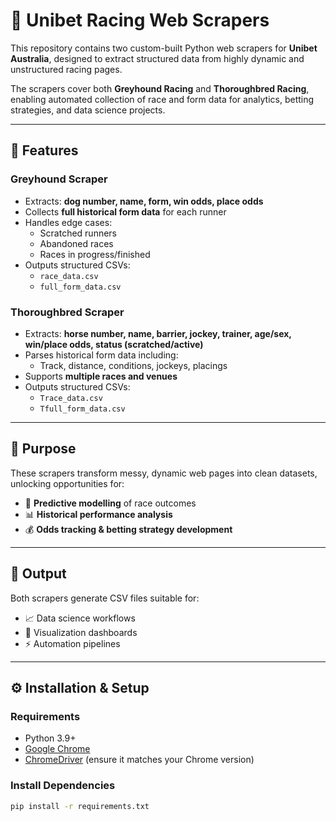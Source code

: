 # 🐾 Unibet Racing Web Scrapers

This repository contains two custom-built Python web scrapers for **Unibet Australia**, designed to extract structured data from highly dynamic and unstructured racing pages.  

The scrapers cover both **Greyhound Racing** and **Thoroughbred Racing**, enabling automated collection of race and form data for analytics, betting strategies, and data science projects.

---

## 🔹 Features

### Greyhound Scraper
- Extracts: **dog number, name, form, win odds, place odds**
- Collects **full historical form data** for each runner
- Handles edge cases:
  - Scratched runners  
  - Abandoned races  
  - Races in progress/finished  
- Outputs structured CSVs:
  - `race_data.csv`  
  - `full_form_data.csv`  

### Thoroughbred Scraper
- Extracts: **horse number, name, barrier, jockey, trainer, age/sex, win/place odds, status (scratched/active)**
- Parses historical form data including:
  - Track, distance, conditions, jockeys, placings
- Supports **multiple races and venues**
- Outputs structured CSVs:
  - `Trace_data.csv`  
  - `Tfull_form_data.csv`  

---

## 🔹 Purpose
These scrapers transform messy, dynamic web pages into clean datasets, unlocking opportunities for:

- 🏇 **Predictive modelling** of race outcomes  
- 📊 **Historical performance analysis**  
- 💰 **Odds tracking & betting strategy development**  

---

## 🔹 Output
Both scrapers generate CSV files suitable for:

- 📈 Data science workflows  
- 🎨 Visualization dashboards  
- ⚡ Automation pipelines  

---

## ⚙️ Installation & Setup

### Requirements
- Python 3.9+
- [Google Chrome](https://www.google.com/chrome/)  
- [ChromeDriver](https://chromedriver.chromium.org/) (ensure it matches your Chrome version)

### Install Dependencies
```bash
pip install -r requirements.txt
